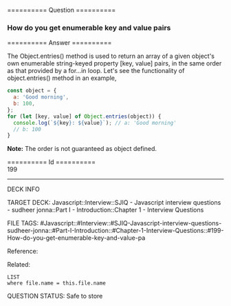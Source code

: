 ========== Question ==========  

### How do you get enumerable key and value pairs  

========== Answer ==========  

The Object.entries() method is used to return an array of a given object's own
enumerable string-keyed property [key, value] pairs, in the same order as that
provided by a for...in loop. Let's see the functionality of object.entries()
method in an example,

```javascript
const object = {
  a: 'Good morning',
  b: 100,
};
for (let [key, value] of Object.entries(object)) {
  console.log(`${key}: ${value}`); // a: 'Good morning'
  // b: 100
}
```

**Note:** The order is not guaranteed as object defined.

========== Id ==========  
199

---

DECK INFO

TARGET DECK: Javascript::Interview::SJIQ - Javascript interview questions - sudheer jonna::Part I - Introduction::Chapter 1 - Interview Questions

FILE TAGS: #Javascript::#Interview::#SJIQ-Javascript-interview-questions-sudheer-jonna::#Part-I-Introduction::#Chapter-1-Interview-Questions::#199-How-do-you-get-enumerable-key-and-value-pa

Reference:

Related:

```dataview
LIST
where file.name = this.file.name
```

QUESTION STATUS: Safe to store
